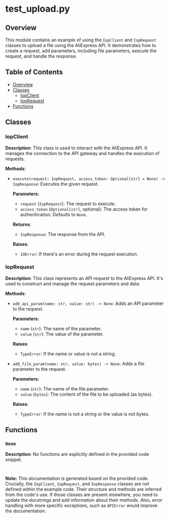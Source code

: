 # test_upload.py

## Overview

This module contains an example of using the `IopClient` and `IopRequest` classes to upload a file using the AliExpress API. It demonstrates how to create a request, add parameters, including file parameters, execute the request, and handle the response.

## Table of Contents

* [Overview](#overview)
* [Classes](#classes)
    * [IopClient](#iopclient)
    * [IopRequest](#ioprequest)
* [Functions](#functions)


## Classes

### IopClient

**Description**:  This class is used to interact with the AliExpress API. It manages the connection to the API gateway and handles the execution of requests.

**Methods**:
- `execute(request: IopRequest, access_token: Optional[str] = None) -> IopResponse`: Executes the given request.
  
  **Parameters**:
    - `request` (`IopRequest`): The request to execute.
    - `access_token` (`Optional[str]`, optional): The access token for authentication. Defaults to `None`.
  
  **Returns**:
    - `IopResponse`: The response from the API.
  
  **Raises**:
    - `IOError`: If there's an error during the request execution.

### IopRequest

**Description**: This class represents an API request to the AliExpress API. It's used to construct and manage the request parameters and data.

**Methods**:
- `add_api_param(name: str, value: str) -> None`: Adds an API parameter to the request.
  
  **Parameters**:
    - `name` (`str`): The name of the parameter.
    - `value` (`str`): The value of the parameter.
  
  **Raises**:
    - `TypeError`: If the name or value is not a string.
- `add_file_param(name: str, value: bytes) -> None`: Adds a file parameter to the request.
    
  **Parameters**:
    - `name` (`str`): The name of the file parameter.
    - `value` (`bytes`): The content of the file to be uploaded (as bytes).
  
  **Raises**:
    - `TypeError`: If the name is not a string or the value is not bytes.

## Functions

### `None`

**Description**: No functions are explicitly defined in the provided code snippet.


```
```
```python
```

**Note:** This documentation is generated based on the provided code.  Crucially, the `IopClient`, `IopRequest`, and `IopResponse` classes are *not* defined within the example code. Their structure and methods are inferred from the code's use.  If those classes are present elsewhere, you need to update the docstrings and add information about their methods. Also, error handling with more specific exceptions, such as `APIError` would improve the documentation.